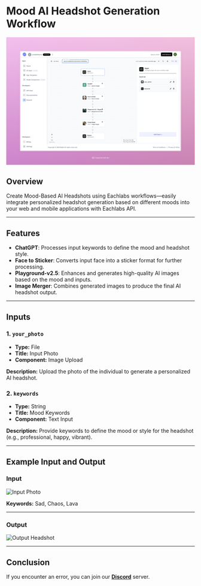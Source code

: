 # Mood AI Headshot Generation Workflow

<img src="images/mood-ai-headshot-image-generation-full.jpeg" alt="Mood AI Headshot Generation Workflow"/>

## Overview

Create Mood-Based AI Headshots using Eachlabs workflows—easily integrate personalized headshot generation based on different moods into your web and mobile applications with Eachlabs API.

---

## Features

- **ChatGPT**: Processes input keywords to define the mood and headshot style.
- **Face to Sticker**: Converts input face into a sticker format for further processing.
- **Playground-v2.5**: Enhances and generates high-quality AI images based on the mood and inputs.
- **Image Merger**: Combines generated images to produce the final AI headshot output.

---

## Inputs

### 1. `your_photo`  
- **Type:** File  
- **Title:** Input Photo  
- **Component:** Image Upload  

**Description:** Upload the photo of the individual to generate a personalized AI headshot.

### 2. `keywords`  
- **Type:** String  
- **Title:** Mood Keywords  
- **Component:** Text Input  

**Description:** Provide keywords to define the mood or style for the headshot (e.g., professional, happy, vibrant).

---

## Example Input and Output

### Input  
<img src="https://storage.googleapis.com/magicpoint/models/women.png" alt="Input Photo" width="250"/>

**Keywords:** Sad, Chaos, Lava

---

### Output  
<img src="https://storage.googleapis.com/magicpoint/github-outputs/mood-ai-headshot-image-generation-workflow-output.webp" alt="Output Headshot" width="250"/>

---

## Conclusion

If you encounter an error, you can join our <b><a href="https://discord.com/invite/yzZD4ZxBPt" target="_blank">Discord</a></b> server.